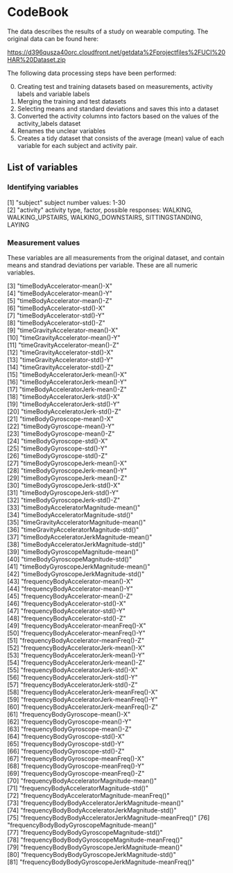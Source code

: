 # CodeBook

The data describes the results of a study on wearable computing. 
The original data can be found here: 

https://d396qusza40orc.cloudfront.net/getdata%2Fprojectfiles%2FUCI%20HAR%20Dataset.zip

The following data processing steps have been performed:

0. Creating test and training datasets based on measurements, activity labels and variable labels
1. Merging the training and test datasets
2. Selecting means and standard deviations and saves this into a dataset
3. Converted the activity columns into factors based on the values of the activity_labels dataset
4. Renames the unclear variables
5. Creates a tidy dataset that consists of the average (mean) value of each variable for each subject and activity pair.

## List of variables

### Identifying variables

 [1] "subject"          subject number values: 1-30                                       
 [2] "activity"         activity type, factor, possible responses: 
  WALKING, 
  WALKING_UPSTAIRS,
  WALKING_DOWNSTAIRS,
  SITTINGSTANDING, 
  LAYING

### Measurement values

These variables are all measurements from the original dataset, and contain means and standrad deviations per variable. These are all numeric variables.

 [3] "timeBodyAccelerator-mean()-X"                        
 [4] "timeBodyAccelerator-mean()-Y"                        
 [5] "timeBodyAccelerator-mean()-Z"                        
 [6] "timeBodyAccelerator-std()-X"                         
 [7] "timeBodyAccelerator-std()-Y"                         
 [8] "timeBodyAccelerator-std()-Z"                         
 [9] "timeGravityAccelerator-mean()-X"                     
[10] "timeGravityAccelerator-mean()-Y"                     
[11] "timeGravityAccelerator-mean()-Z"                     
[12] "timeGravityAccelerator-std()-X"                      
[13] "timeGravityAccelerator-std()-Y"                      
[14] "timeGravityAccelerator-std()-Z"                      
[15] "timeBodyAcceleratorJerk-mean()-X"                    
[16] "timeBodyAcceleratorJerk-mean()-Y"                    
[17] "timeBodyAcceleratorJerk-mean()-Z"                    
[18] "timeBodyAcceleratorJerk-std()-X"                     
[19] "timeBodyAcceleratorJerk-std()-Y"                     
[20] "timeBodyAcceleratorJerk-std()-Z"                     
[21] "timeBodyGyroscope-mean()-X"                          
[22] "timeBodyGyroscope-mean()-Y"                          
[23] "timeBodyGyroscope-mean()-Z"                          
[24] "timeBodyGyroscope-std()-X"                           
[25] "timeBodyGyroscope-std()-Y"                           
[26] "timeBodyGyroscope-std()-Z"                           
[27] "timeBodyGyroscopeJerk-mean()-X"                      
[28] "timeBodyGyroscopeJerk-mean()-Y"                      
[29] "timeBodyGyroscopeJerk-mean()-Z"                      
[30] "timeBodyGyroscopeJerk-std()-X"                       
[31] "timeBodyGyroscopeJerk-std()-Y"                       
[32] "timeBodyGyroscopeJerk-std()-Z"                       
[33] "timeBodyAcceleratorMagnitude-mean()"                 
[34] "timeBodyAcceleratorMagnitude-std()"                  
[35] "timeGravityAcceleratorMagnitude-mean()"              
[36] "timeGravityAcceleratorMagnitude-std()"               
[37] "timeBodyAcceleratorJerkMagnitude-mean()"             
[38] "timeBodyAcceleratorJerkMagnitude-std()"              
[39] "timeBodyGyroscopeMagnitude-mean()"                   
[40] "timeBodyGyroscopeMagnitude-std()"                    
[41] "timeBodyGyroscopeJerkMagnitude-mean()"               
[42] "timeBodyGyroscopeJerkMagnitude-std()"                
[43] "frequencyBodyAccelerator-mean()-X"                   
[44] "frequencyBodyAccelerator-mean()-Y"                   
[45] "frequencyBodyAccelerator-mean()-Z"                   
[46] "frequencyBodyAccelerator-std()-X"                    
[47] "frequencyBodyAccelerator-std()-Y"                    
[48] "frequencyBodyAccelerator-std()-Z"                    
[49] "frequencyBodyAccelerator-meanFreq()-X"               
[50] "frequencyBodyAccelerator-meanFreq()-Y"               
[51] "frequencyBodyAccelerator-meanFreq()-Z"               
[52] "frequencyBodyAcceleratorJerk-mean()-X"               
[53] "frequencyBodyAcceleratorJerk-mean()-Y"               
[54] "frequencyBodyAcceleratorJerk-mean()-Z"               
[55] "frequencyBodyAcceleratorJerk-std()-X"                
[56] "frequencyBodyAcceleratorJerk-std()-Y"                
[57] "frequencyBodyAcceleratorJerk-std()-Z"                
[58] "frequencyBodyAcceleratorJerk-meanFreq()-X"           
[59] "frequencyBodyAcceleratorJerk-meanFreq()-Y"           
[60] "frequencyBodyAcceleratorJerk-meanFreq()-Z"           
[61] "frequencyBodyGyroscope-mean()-X"                     
[62] "frequencyBodyGyroscope-mean()-Y"                     
[63] "frequencyBodyGyroscope-mean()-Z"                     
[64] "frequencyBodyGyroscope-std()-X"                      
[65] "frequencyBodyGyroscope-std()-Y"                      
[66] "frequencyBodyGyroscope-std()-Z"                      
[67] "frequencyBodyGyroscope-meanFreq()-X"                 
[68] "frequencyBodyGyroscope-meanFreq()-Y"                 
[69] "frequencyBodyGyroscope-meanFreq()-Z"                 
[70] "frequencyBodyAcceleratorMagnitude-mean()"            
[71] "frequencyBodyAcceleratorMagnitude-std()"             
[72] "frequencyBodyAcceleratorMagnitude-meanFreq()"        
[73] "frequencyBodyBodyAcceleratorJerkMagnitude-mean()"    
[74] "frequencyBodyBodyAcceleratorJerkMagnitude-std()"     
[75] "frequencyBodyBodyAcceleratorJerkMagnitude-meanFreq()"
[76] "frequencyBodyBodyGyroscopeMagnitude-mean()"          
[77] "frequencyBodyBodyGyroscopeMagnitude-std()"           
[78] "frequencyBodyBodyGyroscopeMagnitude-meanFreq()"      
[79] "frequencyBodyBodyGyroscopeJerkMagnitude-mean()"      
[80] "frequencyBodyBodyGyroscopeJerkMagnitude-std()"       
[81] "frequencyBodyBodyGyroscopeJerkMagnitude-meanFreq()"  


